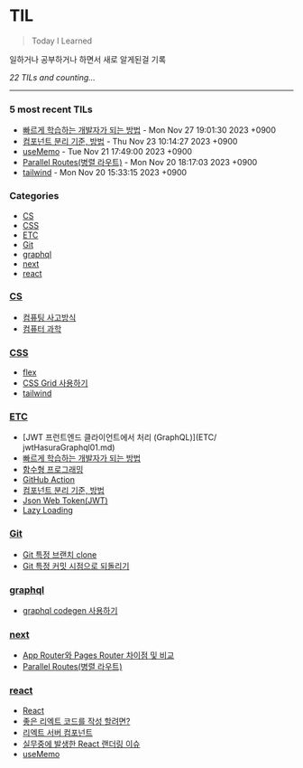 # TIL
> Today I Learned

일하거나 공부하거나 하면서 새로 알게된걸 기록

_22 TILs and counting..._

---

### 5 most recent TILs

- [빠르게 학습하는 개발자가 되는 방법](ETC/HowToBecomeFastLearningDeveloper.md) - Mon Nov 27 19:01:30 2023 +0900
- [컴포넌트 분리 기준, 방법](ETC/howToIsolateComponents.md) - Thu Nov 23 10:14:27 2023 +0900
- [useMemo](react/useMemo.md) - Tue Nov 21 17:49:00 2023 +0900
- [Parallel Routes(병렬 라우트)](next/parallelRoutes.md) - Mon Nov 20 18:17:03 2023 +0900
- [tailwind](CSS/tailwind.md) - Mon Nov 20 15:33:15 2023 +0900

### Categories

- [CS](#CS)
- [CSS](#CSS)
- [ETC](#ETC)
- [Git](#Git)
- [graphql](#graphql)
- [next](#next)
- [react](#react)

### [CS](#CS)
- [컴퓨팅 사고방식](CS/computationalThinking.md)
- [컴퓨터 과학](CS/computerScience.md)

### [CSS](#CSS)
- [flex](CSS/flex.md)
- [CSS Grid 사용하기](CSS/gird.md)
- [tailwind](CSS/tailwind.md)

### [ETC](#ETC)
- [JWT 프런트엔드 클라이언트에서 처리 (GraphQL)](ETC/ jwtHasuraGraphql01.md)
- [빠르게 학습하는 개발자가 되는 방법](ETC/HowToBecomeFastLearningDeveloper.md)
- [함수형 프로그래밍](ETC/functionalPrograming01.md)
- [GitHub Action](ETC/githubAction.md)
- [컴포넌트 분리 기준, 방법](ETC/howToIsolateComponents.md)
- [Json Web Token(JWT)](ETC/jsonWebToken.md)
- [Lazy Loading](ETC/lazyLoading.md)

### [Git](#Git)
- [Git 특정 브랜치 clone](Git/git-branch.md)
- [Git 특정 커밋 시점으로 되돌리기](Git/git-reset.md)

### [graphql](#graphql)
- [graphql codegen 사용하기](graphql/codegen.md)

### [next](#next)
- [App Router와 Pages Router 차이점 및 비교](next/next-appRouter-pageRouter.md)
- [Parallel Routes(병렬 라우트)](next/parallelRoutes.md)

### [react](#react)
- [React](react/react.md)
- [좋은 리엑트 코드를 작성 할려면?](react/reactCleanCode.md)
- [리엑트 서버 컴포넌트](react/reactServerComponent.md)
- [실무중에 발생한 React 랜더링 이슈](react/rendering.md)
- [useMemo](react/useMemo.md)


